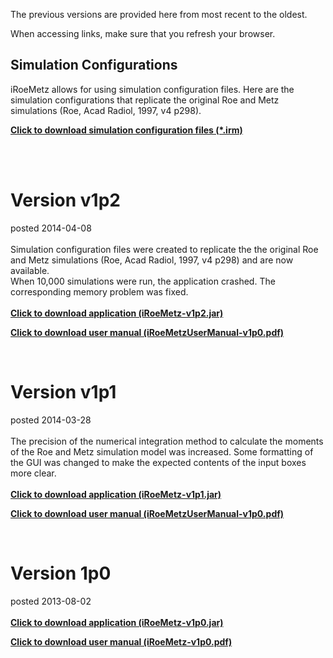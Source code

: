 The previous versions are provided here from most recent to the oldest.

When accessing links, make sure that you refresh your browser.

## Simulation Configurations ##
iRoeMetz allows for using simulation configuration files. Here are the simulation configurations that replicate the original Roe and Metz simulations (Roe, Acad Radiol, 1997, v4 p298).


**[Click to download simulation configuration files (\*.irm)](http://imrmc.googlecode.com/svn/standalone_application/FilesTest-iRoeMetz/)**

<br>
<br>
<h1>Version v1p2</h1>
posted 2014-04-08<br>
<br>
Simulation configuration files were created to replicate the the original Roe and Metz simulations (Roe, Acad Radiol, 1997, v4 p298) and are now available. <br>
When 10,000 simulations were run, the application crashed. The corresponding memory problem was fixed.<br>
<br>
<b><a href='http://imrmc.googlecode.com/svn/standalone_application/iRoeMetz-v1p2.jar'>Click to download application (iRoeMetz-v1p2.jar)</a></b>

<b><a href='http://imrmc.googlecode.com/svn/standalone_application/iRoeMetzUserManual-v1p0.pdf'>Click to download user manual (iRoeMetzUserManual-v1p0.pdf)</a></b> <br>

<br>

<h1>Version v1p1</h1>
posted 2014-03-28<br>
<br>
The precision of the numerical integration method to calculate the moments of the Roe and Metz simulation model was increased. Some formatting of the GUI was changed to make the expected contents of the input boxes more clear.<br>
<br>
<b><a href='http://imrmc.googlecode.com/svn/standalone_application/iRoeMetz-v1p1.jar'>Click to download application (iRoeMetz-v1p1.jar)</a></b>

<b><a href='http://imrmc.googlecode.com/svn/standalone_application/iRoeMetzUserManual-v1p0.pdf'>Click to download user manual (iRoeMetzUserManual-v1p0.pdf)</a></b> <br>

<br>

<h1>Version 1p0</h1>
posted 2013-08-02<br>
<br>
<b><a href='http://imrmc.googlecode.com/svn/standalone_application/iRoeMetz-v1p0.jar'>Click to download application (iRoeMetz-v1p0.jar)</a></b>

<b><a href='http://imrmc.googlecode.com/svn/standalone_application/iRoeMetzUserManual-v1p0.pdf'>Click to download user manual (iRoeMetz-v1p0.pdf)</a></b> <br>